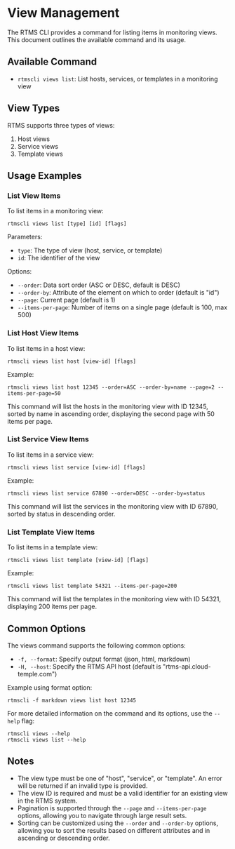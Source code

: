 # View Management

The RTMS CLI provides a command for listing items in monitoring views. This document outlines the available command and its usage.

## Available Command

- `rtmscli views list`: List hosts, services, or templates in a monitoring view

## View Types

RTMS supports three types of views:

1. Host views
2. Service views
3. Template views

## Usage Examples

### List View Items

To list items in a monitoring view:

```
rtmscli views list [type] [id] [flags]
```

Parameters:
- `type`: The type of view (host, service, or template)
- `id`: The identifier of the view

Options:
- `--order`: Data sort order (ASC or DESC, default is DESC)
- `--order-by`: Attribute of the element on which to order (default is "id")
- `--page`: Current page (default is 1)
- `--items-per-page`: Number of items on a single page (default is 100, max 500)

### List Host View Items

To list items in a host view:

```
rtmscli views list host [view-id] [flags]
```

Example:
```
rtmscli views list host 12345 --order=ASC --order-by=name --page=2 --items-per-page=50
```

This command will list the hosts in the monitoring view with ID 12345, sorted by name in ascending order, displaying the second page with 50 items per page.

### List Service View Items

To list items in a service view:

```
rtmscli views list service [view-id] [flags]
```

Example:
```
rtmscli views list service 67890 --order=DESC --order-by=status
```

This command will list the services in the monitoring view with ID 67890, sorted by status in descending order.

### List Template View Items

To list items in a template view:

```
rtmscli views list template [view-id] [flags]
```

Example:
```
rtmscli views list template 54321 --items-per-page=200
```

This command will list the templates in the monitoring view with ID 54321, displaying 200 items per page.

## Common Options

The views command supports the following common options:

- `-f, --format`: Specify output format (json, html, markdown)
- `-H, --host`: Specify the RTMS API host (default is "rtms-api.cloud-temple.com")

Example using format option:
```
rtmscli -f markdown views list host 12345
```

For more detailed information on the command and its options, use the `--help` flag:

```
rtmscli views --help
rtmscli views list --help
```

## Notes

- The view type must be one of "host", "service", or "template". An error will be returned if an invalid type is provided.
- The view ID is required and must be a valid identifier for an existing view in the RTMS system.
- Pagination is supported through the `--page` and `--items-per-page` options, allowing you to navigate through large result sets.
- Sorting can be customized using the `--order` and `--order-by` options, allowing you to sort the results based on different attributes and in ascending or descending order.

